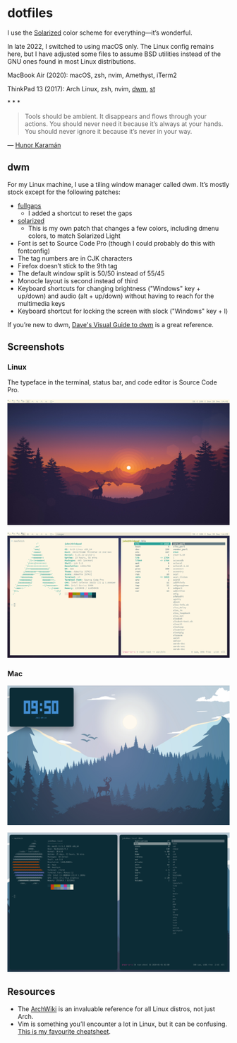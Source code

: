 # dotfiles

I use the [Solarized](https://ethanschoonover.com/solarized/) color scheme for
everything—it’s wonderful.

In late 2022, I switched to using macOS only. The Linux config remains here,
but I have adjusted some files to assume BSD utilities instead of the GNU
ones found in most Linux distributions.

MacBook Air (2020): macOS, zsh, nvim, Amethyst, iTerm2

ThinkPad 13 (2017): Arch Linux, zsh, nvim, [dwm](https://dwm.suckless.org/),
[st](https://st.suckless.org/)

\* * *

> Tools should be ambient. It disappears and flows through your actions. You
> should never need it because it’s always at your hands. You should never
> ignore it because it’s never in your way.

— [Hunor Karamán](https://archive.hex22.org/wiki/manifesto/)

## dwm

For my Linux machine, I use a tiling window manager called dwm. It’s mostly
stock except for the following patches:

- [fullgaps](https://dwm.suckless.org/patches/fullgaps/)
  - I added a shortcut to reset the gaps
- [solarized](https://github.com/johnjago/dotfiles/blob/main/dwm/patches/dwm-solarized-6.2.diff)
  - This is my own patch that changes a few colors, including dmenu colors, to
    match Solarized Light
- Font is set to Source Code Pro (though I could probably do this with
  fontconfig)
- The tag numbers are in CJK characters
- Firefox doesn’t stick to the 9th tag
- The default window split is 50/50 instead of 55/45
- Monocle layout is second instead of third
- Keyboard shortcuts for changing brightness ("Windows" key + up/down) and
  audio (alt + up/down) without having to reach for the multimedia keys
- Keyboard shortcut for locking the screen with slock ("Windows" key + l)

If you’re new to dwm, [Dave's Visual Guide to dwm](https://ratfactor.com/dwm) is a great reference.

## Screenshots

### Linux

The typeface in the terminal, status bar, and code editor is Source Code Pro.

![](screenshots/linux-1.png)

![](screenshots/linux-2.png)

### Mac

![](screenshots/mac-1.png)

![](screenshots/mac-2.png)

## Resources

- The [ArchWiki](https://wiki.archlinux.org/title/Table_of_contents) is an invaluable reference for all Linux distros, not just Arch.
- Vim is something you’ll encounter a lot in Linux, but it can be confusing. [This is my favourite cheatsheet](https://vim.rtorr.com/).
